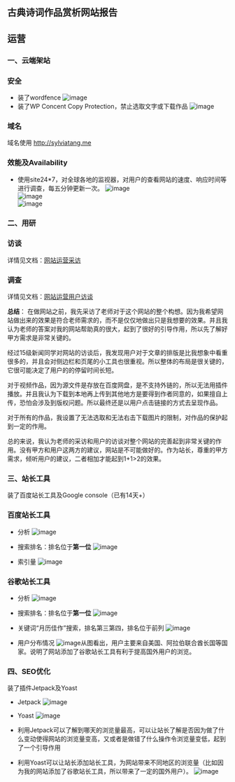 ## 古典诗词作品赏析网站报告

## 运营

### 一、云端架站
### 安全
- 装了wordfence
![image](http://sylviatang.me/wp-content/uploads/2018/07/wordfence.png)
- 装了WP Concent Copy Protection，禁止选取文字或下载作品
![image](http://sylviatang.me/wp-content/uploads/2018/07/wpprotection.png)
### 域名
域名使用  http://sylviatang.me

### 效能及Availability
- 使用site24*7，对全球各地的监视器，对用户的查看网站的速度、响应时间等进行调查，每五分钟更新一次。
![image](http://sylviatang.me/wp-content/uploads/2018/07/site1.png)
</br>![image](http://sylviatang.me/wp-content/uploads/2018/07/监控器.png)</br>![image](http://sylviatang.me/wp-content/uploads/2018/07/site2.png)

### 二、用研
### 访谈
详情见文档：[网站运营采访](网站运营采访.md)
### 调查
详情见文档：[网站运营用户访谈](网站运营用户访谈.md)

**总结**：
在做网站之前，我先采访了老师对于这个网站的整个构想。因为我希望网站做出来的效果是符合老师需求的，而不是仅仅地做出只是我想要的效果。并且我认为老师的答案对我的网站帮助真的很大，起到了很好的引导作用，所以先了解好甲方需求是非常关键的。</br>

经过15级新闻同学对网站的访谈后，我发现用户对于文章的排版是比我想象中看重很多的，并且会对侧边栏和页尾的小工具也很重视。所以整体的布局是很关键的，它很可能决定了用户的的停留时间长短。</br>

对于视频作品，因为源文件是存放在百度网盘，是不支持外链的，所以无法用插件播放。并且我认为下载到本地再上传到其他地方是要得到作者同意的，如果擅自上传，恐怕会涉及到版权问题。所以最终还是以用户点击链接的方式去呈现作品。</br>

对于所有的作品，我设置了无法选取和无法右击下载图片的限制，对作品的保护起到一定的作用。</br>

总的来说，我认为老师的采访和用户的访谈对整个网站的完善起到非常关键的作用。没有甲方和用户这两方的建议，网站是不可能做好的。作为站长，尊重的甲方需求，倾听用户的建议，二者相加才能起到1+1>2的效果。
### 三、站长工具
装了百度站长工具及Google console（已有14天+）
### 百度站长工具
- 分析
![image](http://sylviatang.me/wp-content/uploads/2018/07/百度站长.png)

- 搜索排名：排名位于**第一位**
![image](http://sylviatang.me/wp-content/uploads/2018/07/百度排名情况.png)

- 索引量
![image](http://sylviatang.me/wp-content/uploads/2018/07/百度索引量.png)


### 谷歌站长工具
- 分析
![image](http://sylviatang.me/wp-content/uploads/2018/07/谷歌3.png)

- 搜索排名：排名位于**第一位**
![image](http://sylviatang.me/wp-content/uploads/2018/07/谷歌排名情况.png)

- 关键词“月历佳作”搜索，排名第三第四，排名位于前列
![image](http://sylviatang.me/wp-content/uploads/2018/07/关键词月历佳作搜索.png)

- 用户分布情况
![image](http://sylviatang.me/wp-content/uploads/2018/07/谷歌点击用户国籍.png)从图看出，用户主要来自美国、阿拉伯联合酋长国等国家。说明了网站添加了谷歌站长工具有利于提高国外用户的浏览。

### 四、SEO优化
装了插件Jetpack及Yoast
- Jetpack
![image](http://sylviatang.me/wp-content/uploads/2018/07/JETPACK-2.png)
- Yoast
![image](http://sylviatang.me/wp-content/uploads/2018/07/YOAST-1.png)

- 利用Jetpack可以了解到哪天的浏览量最高，可以让站长了解是否因为做了什么变动使得网站的浏览量变高，又或者是做错了什么操作令浏览量变低，起到了一个引导作用
- 利用Yoast可以让站长添加站长工具，为网站带来不同地区的浏览量（比如因为我的网站添加了谷歌站长工具，所以带来了一定的国外用户）。
![image](http://sylviatang.me/wp-content/uploads/2018/07/手机wordpress.jpg)

